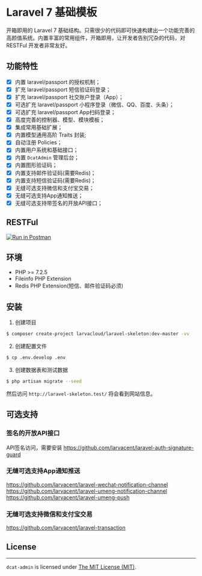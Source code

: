 # Laravel 7 基础模板

开箱即用的 Laravel 7 基础结构。只需很少的代码即可快速构建出一个功能完善的高颜值系统。内置丰富的常用组件，开箱即用，让开发者告别冗杂的代码，对 RESTFul 开发者非常友好。

## 功能特性
- [x] 内置 laravel/passport 的授权机制；
- [x] 扩充 laravel/passport 短信验证码登录；
- [x] 扩充 laravel/passport 社交账户登录（App）；
- [x] 可选扩充 laravel/passport 小程序登录（微信、QQ、百度、头条）；
- [x] 可选扩充 laravel/passport App扫码登录；
- [x] 高度完善的控制器、模型、模块模板；
- [x] 集成常用基础扩展；
- [x] 内置模型通用高阶 Traits 封装;
- [x] 自动注册 Policies；
- [x] 内置用户系统和基础接口；
- [x] 内置 `DcatAdmin` 管理后台；
- [x] 内置图形验证码；
- [x] 内置支持邮件验证码(需要Redis)；
- [x] 内置支持短信验证码(需要Redis)；
- [x] 无缝可选支持微信和支付宝交易；
- [x] 无缝可选支持App通知推送；
- [x] 无缝可选支持带签名的开放API接口；

## RESTFul

[![Run in Postman](https://run.pstmn.io/button.svg)](https://app.getpostman.com/run-collection/5e5655b5100a1eafc2f6)

## 环境
 - PHP >= 7.2.5
 - Fileinfo PHP Extension
 - Redis PHP Extension(短信、邮件验证码必须)
 
## 安装

1. 创建项目

```bash
$ composer create-project larvacloud/laravel-skeleton:dev-master -vv
```


2. 创建配置文件

```bash
$ cp .env.develop .env
```

3. 创建数据表和测试数据

```bash
$ php artisan migrate --seed
```

然后访问 `http://laravel-skeleton.test/` 将会看到网站信息。 

## 可选支持

### 签名的开放API接口
API签名访问，需要安装 https://github.com/larvacent/laravel-auth-signature-guard 

### 无缝可选支持App通知推送
https://github.com/larvacent/laravel-wechat-notification-channel
https://github.com/larvacent/laravel-umeng-notification-channel
https://github.com/larvacent/laravel-umeng-push

### 无缝可选支持微信和支付宝交易
https://github.com/larvacent/laravel-transaction

## License
------------
`dcat-admin` is licensed under [The MIT License (MIT)](LICENSE).

